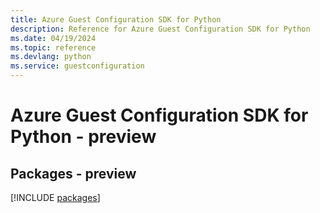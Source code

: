 ```yaml
---
title: Azure Guest Configuration SDK for Python
description: Reference for Azure Guest Configuration SDK for Python
ms.date: 04/19/2024
ms.topic: reference
ms.devlang: python
ms.service: guestconfiguration
---
```

# Azure Guest Configuration SDK for Python - preview
## Packages - preview
[!INCLUDE [packages](guest-configuration-index.md)]